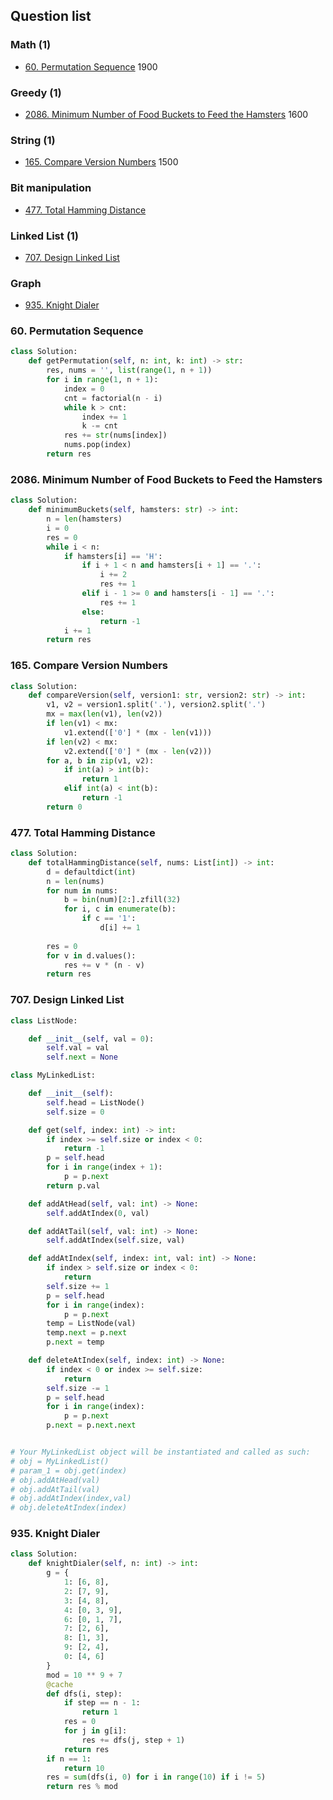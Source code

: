 ## Question list

### Math (1)

* [60. Permutation Sequence](#60-permutation-sequence) 1900

### Greedy (1)

* [2086. Minimum Number of Food Buckets to Feed the Hamsters](#2086-minimum-number-of-food-buckets-to-feed-the-hamsters) 1600

### String (1)

* [165. Compare Version Numbers](#165-Compare-Version-Numbers) 1500

### Bit manipulation

* [477. Total Hamming Distance](#477-total-hamming-distance)

### Linked List (1)

* [707. Design Linked List](#707-design-linked-list)

### Graph

* [935. Knight Dialer](#935-knight-dialer)

### 60. Permutation Sequence

```python
class Solution:
    def getPermutation(self, n: int, k: int) -> str:
        res, nums = '', list(range(1, n + 1))
        for i in range(1, n + 1):
            index = 0
            cnt = factorial(n - i)
            while k > cnt:
                index += 1
                k -= cnt
            res += str(nums[index])
            nums.pop(index)
        return res
```

### 2086. Minimum Number of Food Buckets to Feed the Hamsters

```python
class Solution:
    def minimumBuckets(self, hamsters: str) -> int:
        n = len(hamsters)
        i = 0
        res = 0
        while i < n:
            if hamsters[i] == 'H':
                if i + 1 < n and hamsters[i + 1] == '.':
                    i += 2
                    res += 1
                elif i - 1 >= 0 and hamsters[i - 1] == '.':
                    res += 1
                else:
                    return -1
            i += 1
        return res
```

### 165. Compare Version Numbers

```python
class Solution:
    def compareVersion(self, version1: str, version2: str) -> int:
        v1, v2 = version1.split('.'), version2.split('.')
        mx = max(len(v1), len(v2))
        if len(v1) < mx:
            v1.extend(['0'] * (mx - len(v1)))
        if len(v2) < mx:
            v2.extend(['0'] * (mx - len(v2)))
        for a, b in zip(v1, v2):
            if int(a) > int(b):
                return 1
            elif int(a) < int(b):
                return -1
        return 0
```

### 477. Total Hamming Distance

```python
class Solution:
    def totalHammingDistance(self, nums: List[int]) -> int:
        d = defaultdict(int)
        n = len(nums)
        for num in nums:
            b = bin(num)[2:].zfill(32)
            for i, c in enumerate(b):
                if c == '1':
                    d[i] += 1
    
        res = 0
        for v in d.values():
            res += v * (n - v)
        return res
```

### 707. Design Linked List

```python
class ListNode:

    def __init__(self, val = 0):
        self.val = val
        self.next = None

class MyLinkedList:

    def __init__(self):
        self.head = ListNode()
        self.size = 0

    def get(self, index: int) -> int:
        if index >= self.size or index < 0:
            return -1
        p = self.head
        for i in range(index + 1):
            p = p.next 
        return p.val 

    def addAtHead(self, val: int) -> None:
        self.addAtIndex(0, val)

    def addAtTail(self, val: int) -> None:
        self.addAtIndex(self.size, val)

    def addAtIndex(self, index: int, val: int) -> None:
        if index > self.size or index < 0:
            return 
        self.size += 1
        p = self.head 
        for i in range(index):
            p = p.next 
        temp = ListNode(val)
        temp.next = p.next 
        p.next = temp 

    def deleteAtIndex(self, index: int) -> None:
        if index < 0 or index >= self.size:
            return 
        self.size -= 1
        p = self.head 
        for i in range(index):
            p = p.next 
        p.next = p.next.next


# Your MyLinkedList object will be instantiated and called as such:
# obj = MyLinkedList()
# param_1 = obj.get(index)
# obj.addAtHead(val)
# obj.addAtTail(val)
# obj.addAtIndex(index,val)
# obj.deleteAtIndex(index)
```

### 935. Knight Dialer

```python
class Solution:
    def knightDialer(self, n: int) -> int:
        g = {
            1: [6, 8],
            2: [7, 9],
            3: [4, 8],
            4: [0, 3, 9],
            6: [0, 1, 7],
            7: [2, 6],
            8: [1, 3],
            9: [2, 4],
            0: [4, 6]
        }
        mod = 10 ** 9 + 7
        @cache
        def dfs(i, step):
            if step == n - 1:
                return 1
            res = 0
            for j in g[i]:
                res += dfs(j, step + 1)
            return res
        if n == 1:
            return 10
        res = sum(dfs(i, 0) for i in range(10) if i != 5)
        return res % mod
```
